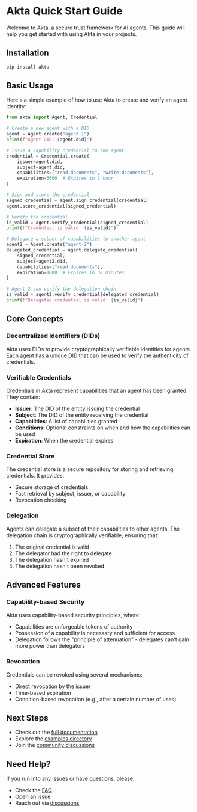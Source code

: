 # Akta Quick Start Guide

Welcome to Akta, a secure trust framework for AI agents. This guide will help you get started with using Akta in your projects.

## Installation

```bash
pip install akta
```

## Basic Usage

Here's a simple example of how to use Akta to create and verify an agent identity:

```python
from akta import Agent, Credential

# Create a new agent with a DID
agent = Agent.create("agent-1")
print(f"Agent DID: {agent.did}")

# Issue a capability credential to the agent
credential = Credential.create(
    issuer=agent.did,
    subject=agent.did,
    capabilities=["read:documents", "write:documents"],
    expiration=3600  # Expires in 1 hour
)

# Sign and store the credential
signed_credential = agent.sign_credential(credential)
agent.store_credential(signed_credential)

# Verify the credential
is_valid = agent.verify_credential(signed_credential)
print(f"Credential is valid: {is_valid}")

# Delegate a subset of capabilities to another agent
agent2 = Agent.create("agent-2")
delegated_credential = agent.delegate_credential(
    signed_credential,
    subject=agent2.did,
    capabilities=["read:documents"],
    expiration=1800  # Expires in 30 minutes
)

# Agent 2 can verify the delegation chain
is_valid = agent2.verify_credential(delegated_credential)
print(f"Delegated credential is valid: {is_valid}")
```

## Core Concepts

### Decentralized Identifiers (DIDs)

Akta uses DIDs to provide cryptographically verifiable identities for agents. Each agent has a unique DID that can be used to verify the authenticity of credentials.

### Verifiable Credentials

Credentials in Akta represent capabilities that an agent has been granted. They contain:

- **Issuer**: The DID of the entity issuing the credential
- **Subject**: The DID of the entity receiving the credential
- **Capabilities**: A list of capabilities granted
- **Conditions**: Optional constraints on when and how the capabilities can be used
- **Expiration**: When the credential expires

### Credential Store

The credential store is a secure repository for storing and retrieving credentials. It provides:

- Secure storage of credentials
- Fast retrieval by subject, issuer, or capability
- Revocation checking

### Delegation

Agents can delegate a subset of their capabilities to other agents. The delegation chain is cryptographically verifiable, ensuring that:

1. The original credential is valid
2. The delegator had the right to delegate
3. The delegation hasn't expired
4. The delegation hasn't been revoked

## Advanced Features

### Capability-based Security

Akta uses capability-based security principles, where:

- Capabilities are unforgeable tokens of authority
- Possession of a capability is necessary and sufficient for access
- Delegation follows the "principle of attenuation" - delegates can't gain more power than delegators

### Revocation

Credentials can be revoked using several mechanisms:

- Direct revocation by the issuer
- Time-based expiration
- Condition-based revocation (e.g., after a certain number of uses)

## Next Steps

- Check out the [full documentation](https://github.com/your-github/akta/docs)
- Explore the [examples directory](https://github.com/your-github/akta/examples)
- Join the [community discussions](https://github.com/your-github/akta/discussions)

## Need Help?

If you run into any issues or have questions, please:

- Check the [FAQ](https://github.com/your-github/akta/docs/faq.md)
- Open an [issue](https://github.com/your-github/akta/issues)
- Reach out via [discussions](https://github.com/your-github/akta/discussions) 